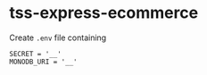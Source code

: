 # tss-express-ecommerce
Create ``` .env ``` file containing 
```
SECRET = '__'
MONODB_URI = '__'
```

